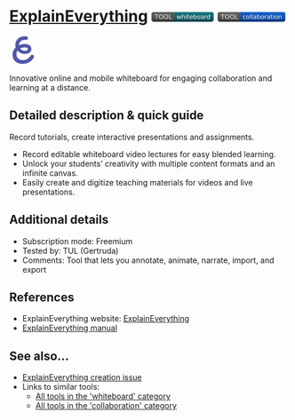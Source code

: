 # [ExplainEverything](https://explaineverything.com/)  [<img src="images/whiteboard.png" align="bottom">](https://github.com/e-CLOSE/Toolbox/issues?q=label%3A01_TOOL+label%3Awhiteboard) [<img src="images/collaboration.png" align="bottom">](https://github.com/e-CLOSE/Toolbox/issues?q=label%3A01_TOOL+label%3Acollaboration)

[<img src="images/explain-everything.png" align="bottom" height="50" alt="explain-everything Logo">](https://explaineverything.com/)

Innovative online and mobile whiteboard for engaging collaboration and learning at a distance.


## Detailed description & quick guide

Record tutorials, create interactive presentations and assignments.

- Record editable whiteboard video lectures for easy blended learning.
- Unlock your students’ creativity with multiple content formats and an infinite canvas.
- Easily create and digitize teaching materials for videos and live presentations.

## Additional details

- Subscription mode: Freemium
- Tested by: TUL (Gertruda)
- Comments: Tool that lets you annotate, animate, narrate, import, and export


## References

- ExplainEverything website: [ExplainEverything](https://explaineverything.com/)
- [ExplainEverything manual](https://explaineverything.com/brand-new-multi-touch-explain-everything-user-manual/)


## See also...

- [ExplainEverything creation issue](https://github.com/e-CLOSE/Toolbox/issues/110)
- Links to similar tools:
  - [All tools in the 'whiteboard' category](https://github.com/e-CLOSE/Toolbox/issues?q=label%3A01_TOOL+label%3Awhiteboard)
  - [All tools in the 'collaboration' category](https://github.com/e-CLOSE/Toolbox/issues?q=label%3A01_TOOL+label%3Acollaboration)
